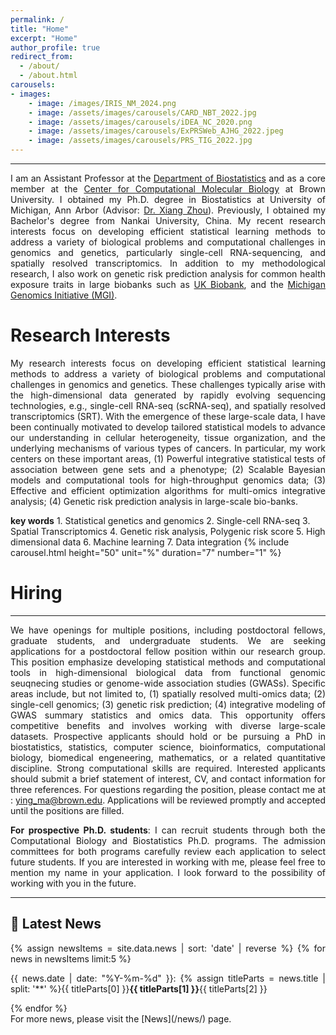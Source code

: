 ```yaml
---
permalink: /
title: "Home"
excerpt: "Home"
author_profile: true
redirect_from: 
  - /about/
  - /about.html
carousels:
- images: 
    - image: /images/IRIS_NM_2024.png
    - image: /assets/images/carousels/CARD_NBT_2022.jpg
    - image: /assets/images/carousels/iDEA_NC_2020.png
    - image: /assets/images/carousels/ExPRSWeb_AJHG_2022.jpeg
    - image: /assets/images/carousels/PRS_TIG_2022.jpg
---
```

------
<p style="text-align: justify">
I am an Assistant Professor at the <a href="https://www.brown.edu/academics/public-health/biostats/home">Department of Biostatistics</a> and as a core member at the <a href="https://ccmb.brown.edu">Center for Computational Molecular Biology</a> at Brown University. I obtained my Ph.D. degree in Biostatistics at University of Michigan, Ann Arbor (Advisor: <a href="https://www.xzlab.org">Dr. Xiang Zhou</a>). Previously, I obtained my Bachelor's degree from Nankai University, China. My recent research interests focus on developing efficient statistical learning methods to address a variety of biological problems and computational challenges in genomics and genetics, particularly single-cell RNA-sequencing, and spatially resolved transcriptomics. In addition to my methodological research, I also work on genetic risk prediction analysis for common health exposure traits in large biobanks such as <a href="https://www.ukbiobank.ac.uk/">UK Biobank</a>, and the <a href="https://precisionhealth.umich.edu/our-research/michigangenomics/">Michigan Genomics Initiative (MGI)</a>. 
</p>

Research Interests
======
<p style="text-align: justify">
My research interests focus on developing efficient statistical learning methods to address a variety of biological problems and computational challenges in genomics and genetics. These challenges typically arise with the high-dimensional data generated by rapidly evolving sequencing technologies, e.g., single-cell RNA-seq (scRNA-seq), and spatially resolved transcriptomics (SRT). With the emergence of these large-scale data, I have been continually motivated to develop tailored statistical models to advance our understanding in cellular heterogeneity, tissue organization, and the underlying mechanisms of various types of cancers. In particular, my work centers on these important areas, (1) Powerful integrative statistical tests of association between gene sets and a phenotype; (2) Scalable Bayesian models and computational tools for high-throughput genomics data; (3) Effective and efficient optimization algorithms for multi-omics integrative analysis; (4) Genetic risk prediction analysis in large-scale bio-banks.
</p>
<b>key words</b> 
1. Statistical genetics and genomics
2. Single-cell RNA-seq 
3. Spatial Transcriptomics
4. Genetic risk analysis, Polygenic risk score
5. High dimensional data
6. Machine learning
7. Data integration
{% include carousel.html height="50" unit="%" duration="7" number="1" %}


Hiring
======
------
<p style="text-align: justify">
We have openings for multiple positions, including postdoctoral fellows, graduate students, and undergraduate students. We are seeking applications for a postdoctoral fellow position within our research group. This position emphasize developing statistical methods and computational tools in high-dimensional biological data from functional genomic seuqnecing studies or genome-wide association studies (GWASs). Specific areas include, but not limited to, (1) spatially resolved multi-omics data; (2) single-cell genomics; (3) genetic risk prediction; (4) integrative modeling of GWAS summary statistics and omics data. This opportunity offers competitive benefits and involves working with diverse large-scale datasets. Prospective applicants should hold or be pursuing a PhD in biostatistics, statistics, computer science, bioinformatics, computational biology, biomedical engeneering, mathematics, or a related quantitative discipline. Strong computational skills are required. Interested applicants should submit a brief statement of interest, CV, and contact information for three references. For questions regarding the position, please contact me at : <a href="mailto:ying_ma@brown.edu">ying_ma@brown.edu</a>. Applications will be reviewed promptly and accepted until the positions are filled.
</p>

<p style="text-align: justify">
<b>For prospective Ph.D. students</b>: I can recruit students through both the Computational Biology and Biostatistics Ph.D. programs. The admission committees for both programs carefully review each application to select future students. If you are interested in working with me, please feel free to mention my name in your application. I look forward to the possibility of working with you in the future.
</p>

------
## &#x1F4E3; Latest News
<div style="text-align:justify">
{% assign newsItems = site.data.news | sort: 'date' | reverse %}
{% for news in newsItems limit:5 %}
<p>{{ news.date | date: "%Y-%m-%d" }}: {% assign titleParts = news.title | split: '**' %}{{ titleParts[0] }}<strong>{{ titleParts[1] }}</strong>{{ titleParts[2] }}</p>
{% endfor %}
</div>
For more news, please visit the [News](/news/) page.
